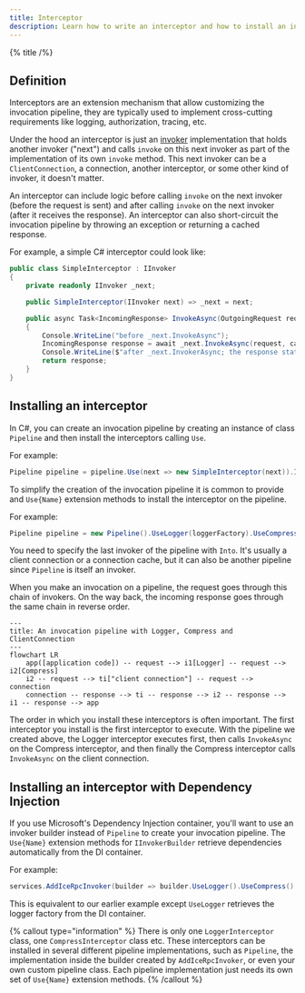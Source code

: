 ```yaml
---
title: Interceptor
description: Learn how to write an interceptor and how to install an interceptor in your invocation pipeline.
---
```


{% title /%}

## Definition

Interceptors are an extension mechanism that allow customizing the invocation pipeline, they are typically used to
implement cross-cutting requirements like logging, authorization, tracing, etc.

Under the hood an interceptor is just an [invoker](../invocation-pipeline#the-invoker-abstraction) implementation that
holds another invoker ("next") and calls `invoke` on this next invoker as part of the implementation of its own `invoke`
method. This next invoker can be a `ClientConnection`, a connection, another interceptor, or some other kind of invoker,
it doesn't matter.

An interceptor can include logic before calling `invoke` on the next invoker (before the request is sent) and after
calling `invoke` on the next invoker (after it receives the response). An interceptor can also short-circuit the
invocation pipeline by throwing an exception or returning a cached response.

For example, a simple C# interceptor could look like:

```csharp
public class SimpleInterceptor : IInvoker
{
    private readonly IInvoker _next;

    public SimpleInterceptor(IInvoker next) => _next = next;

    public async Task<IncomingResponse> InvokeAsync(OutgoingRequest request, CancellationToken cancellationToken)
    {
        Console.WriteLine("before _next.InvokeAsync");
        IncomingResponse response = await _next.InvokeAsync(request, cancellationToken);
        Console.WriteLine($"after _next.InvokerAsync; the response status code is {response.StatusCode}");
        return response;
    }
}
```

## Installing an interceptor

In C#, you can create an invocation pipeline by creating an instance of class `Pipeline` and then install the
interceptors calling `Use`.

For example:

```csharp
Pipeline pipeline = pipeline.Use(next => new SimpleInterceptor(next)).Into(clientConnection);
```

To simplify the creation of the invocation pipeline it is common to provide and `Use{Name}` extension methods to install
the interceptor on the pipeline.

For example:
```csharp
Pipeline pipeline = new Pipeline().UseLogger(loggerFactory).UseCompress().Into(clientConnection);
```

You need to specify the last invoker of the pipeline with `Into`. It's usually a client connection or a connection
cache, but it can also be another pipeline since `Pipeline` is itself an invoker.

When you make an invocation on a pipeline, the request goes through this chain of invokers. On the way back, the
incoming response goes through the same chain in reverse order.

```mermaid
---
title: An invocation pipeline with Logger, Compress and ClientConnection
---
flowchart LR
    app([application code]) -- request --> i1[Logger] -- request --> i2[Compress]
    i2 -- request --> ti["client connection"] -- request --> connection
    connection -- response --> ti -- response --> i2 -- response --> i1 -- response --> app
```

The order in which you install these interceptors is often important. The first interceptor you install is the first
interceptor to execute. With the pipeline we created above, the Logger interceptor executes first, then calls
`InvokeAsync` on the Compress interceptor, and then finally the Compress interceptor calls `InvokeAsync` on the client
connection.

## Installing an interceptor with Dependency Injection

If you use Microsoft's Dependency Injection container, you'll want to use an invoker builder instead of `Pipeline` to
create your invocation pipeline. The `Use{Name}` extension methods for `IInvokerBuilder` retrieve dependencies
automatically from the DI container.

For example:
```csharp
services.AddIceRpcInvoker(builder => builder.UseLogger().UseCompress().Into<ClientConnection>())
```

This is equivalent to our earlier example except `UseLogger` retrieves the logger factory from the DI container.

{% callout type="information" %}
There is only one `LoggerInterceptor` class, one `CompressInterceptor` class etc. These interceptors can be installed in
several different pipeline implementations, such as `Pipeline`, the implementation inside the builder created by
`AddIceRpcInvoker`, or even your own custom pipeline class. Each pipeline implementation just needs its own set of
`Use{Name}` extension methods.
{% /callout %}
